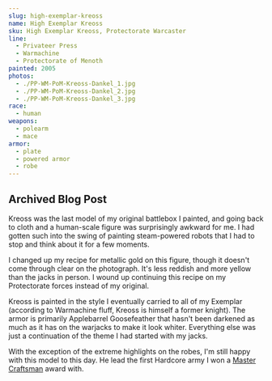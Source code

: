 ```yaml
---
slug: high-exemplar-kreoss
name: High Exemplar Kreoss
sku: High Exemplar Kreoss, Protectorate Warcaster
line:
  - Privateer Press
  - Warmachine
  - Protectorate of Menoth
painted: 2005
photos:
  - ./PP-WM-PoM-Kreoss-Dankel_1.jpg
  - ./PP-WM-PoM-Kreoss-Dankel_2.jpg
  - ./PP-WM-PoM-Kreoss-Dankel_3.jpg
race:
  - human
weapons:
  - polearm
  - mace
armor:
  - plate
  - powered armor
  - robe
---
```


## Archived Blog Post

Kreoss was the last model of my original battlebox I painted, and going back to cloth and a human-scale figure was surprisingly awkward for me. I had gotten such into the swing of painting steam-powered robots that I had to stop and think about it for a few moments.

I changed up my recipe for metallic gold on this figure, though it doesn't come through clear on the photograph. It's less reddish and more yellow than the jacks in person. I wound up continuing this recipe on my Protectorate forces instead of my original.

Kreoss is painted in the style I eventually carried to all of my Exemplar (according to Warmachine fluff, Kreoss is himself a former knight). The armor is primarily Applebarrel Goosefeather that hasn't been darkened as much as it has on the warjacks to make it look whiter. Everything else was just a continuation of the theme I had started with my jacks.

With the exception of the extreme highlights on the robes, I'm still happy with this model to this day. He lead the first Hardcore army I won a [Master Craftsman](http://www.dankelzahn.com/blog/2008/06/24/dieconprivateer-press-weekend-wrap-up/) award with.
